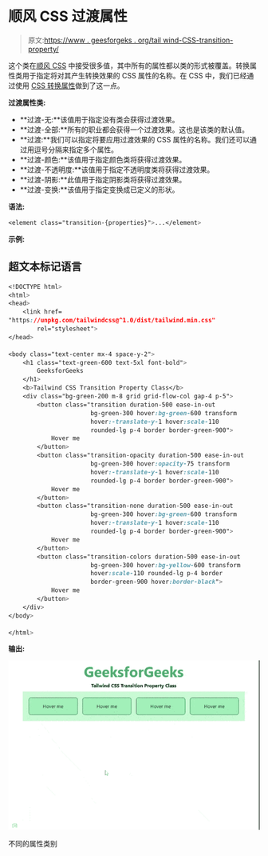 # 顺风 CSS 过渡属性

> 原文:[https://www . geesforgeks . org/tail wind-CSS-transition-property/](https://www.geeksforgeeks.org/tailwind-css-transition-property/)

这个类在[顺风 CSS](https://www.geeksforgeeks.org/css-tailwind-introduction/) 中接受很多值，其中所有的属性都以类的形式被覆盖。转换属性类用于指定将对其产生转换效果的 CSS 属性的名称。在 CSS 中，我们已经通过使用 [CSS 转换属性](https://www.geeksforgeeks.org/css-transition-property-property/)做到了这一点。

**过渡属性类:**

*   **过渡-无:**该值用于指定没有类会获得过渡效果。
*   **过渡-全部:**所有的职业都会获得一个过渡效果。这也是该类的默认值。
*   **过渡:**我们可以指定将要应用过渡效果的 CSS 属性的名称。我们还可以通过用逗号分隔来指定多个属性。
*   **过渡-颜色:**该值用于指定颜色类将获得过渡效果。
*   **过渡-不透明度:**该值用于指定不透明度类将获得过渡效果。
*   **过渡-阴影:**此值用于指定阴影类将获得过渡效果。
*   **过渡-变换:**该值用于指定变换成已定义的形状。

**语法:**

```css
<element class="transition-{properties}">...</element>
```

**示例:**

## 超文本标记语言

```css
<!DOCTYPE html> 
<html>
<head> 
    <link href= 
"https://unpkg.com/tailwindcss@^1.0/dist/tailwind.min.css"
        rel="stylesheet"> 
</head> 

<body class="text-center mx-4 space-y-2"> 
    <h1 class="text-green-600 text-5xl font-bold"> 
        GeeksforGeeks 
    </h1> 
    <b>Tailwind CSS Transition Property Class</b> 
    <div class="bg-green-200 m-8 grid grid-flow-col gap-4 p-5"> 
        <button class="transition duration-500 ease-in-out 
                       bg-green-300 hover:bg-green-600 transform 
                       hover:-translate-y-1 hover:scale-110 
                       rounded-lg p-4 border border-green-900">
            Hover me
        </button>
        <button class="transition-opacity duration-500 ease-in-out 
                       bg-green-300 hover:opacity-75 transform 
                       hover:-translate-y-1 hover:scale-110 
                       rounded-lg p-4 border border-green-900">
            Hover me
        </button>
        <button class="transition-none duration-500 ease-in-out 
                       bg-green-300 hover:bg-green-600 transform 
                       hover:-translate-y-1 hover:scale-110 
                       rounded-lg p-4 border border-green-900">
            Hover me
        </button>
        <button class="transition-colors duration-500 ease-in-out 
                       bg-green-300 hover:bg-yellow-600 transform 
                       hover:scale-110 rounded-lg p-4 border 
                       border-green-900 hover:border-black">
            Hover me
        </button>
    </div> 
</body> 

</html> 
```

**输出:**

![](img/208aaa7be546fd818b982c78234c8ae3.png)

不同的属性类别